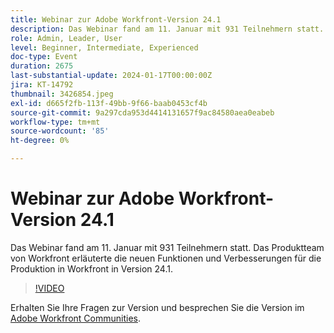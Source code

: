```yaml
---
title: Webinar zur Adobe Workfront-Version 24.1
description: Das Webinar fand am 11. Januar mit 931 Teilnehmern statt. Das Produktteam von Workfront erläuterte die neuen Funktionen und Verbesserungen für die Produktion in Workfront in Version 24.1.
role: Admin, Leader, User
level: Beginner, Intermediate, Experienced
doc-type: Event
duration: 2675
last-substantial-update: 2024-01-17T00:00:00Z
jira: KT-14792
thumbnail: 3426854.jpeg
exl-id: d665f2fb-113f-49bb-9f66-baab0453cf4b
source-git-commit: 9a297cda953d4414131657f9ac84580aea0eabeb
workflow-type: tm+mt
source-wordcount: '85'
ht-degree: 0%

---
```


# Webinar zur Adobe Workfront-Version 24.1

Das Webinar fand am 11. Januar mit 931 Teilnehmern statt. Das Produktteam von Workfront erläuterte die neuen Funktionen und Verbesserungen für die Produktion in Workfront in Version 24.1.

>[!VIDEO](https://video.tv.adobe.com/v/3426854/?learn=on)

Erhalten Sie Ihre Fragen zur Version und besprechen Sie die Version im [Adobe Workfront Communities](https://experienceleaguecommunities.adobe.com/t5/workfront-discussions/event-follow-up-adobe-workfront-24-1-release-webinar/td-p/645442?profile.language=en).
